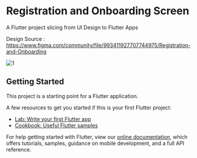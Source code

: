 # Registration and Onboarding Screen

A Flutter project slicing from UI Design to Flutter Apps

Design Source : https://www.figma.com/community/file/993411927707744975/Registration-and-Onboarding

![1](https://user-images.githubusercontent.com/63090705/126111393-b1986efe-0ea4-491e-ba56-08c3a79c6e30.png)



## Getting Started

This project is a starting point for a Flutter application.

A few resources to get you started if this is your first Flutter project:

- [Lab: Write your first Flutter app](https://flutter.dev/docs/get-started/codelab)
- [Cookbook: Useful Flutter samples](https://flutter.dev/docs/cookbook)

For help getting started with Flutter, view our
[online documentation](https://flutter.dev/docs), which offers tutorials,
samples, guidance on mobile development, and a full API reference.
